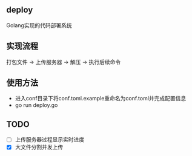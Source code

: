 ## deploy
Golang实现的代码部署系统

## 实现流程
打包文件 -> 上传服务器 -> 解压 -> 执行后续命令

## 使用方法
- 进入conf目录下将conf.toml.example重命名为conf.toml并完成配置信息
- go run deploy.go

## TODO
- [ ] 上传服务器过程显示实时进度
- [x] 大文件分割并发上传
